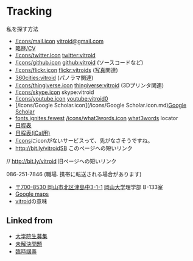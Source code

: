 # Tracking

私を探す方法


* [/icons/mail.icon](/icons/mail.icon.md) vitroid@gmail.com
* [略歴/CV](略歴/CV.md)
* [/icons/twitter.icon](/icons/twitter.icon.md) [twitter:vitroid](http://twitter.com/vitroid)
* [/icons/github.icon](/icons/github.icon.md) [github:vitroid](https://github.com/vitroid) (ソースコードなど)
* [/icons/flickr.icon](/icons/flickr.icon.md) [flickr:vitroids](http://flickr.com/photos/vitroids) ([写真](写真.md)関連)
* [360cities:vitroid](http://www.360cities.net/profile/vitroid) (パノラマ関連)
* [/icons/thingiverse.icon](/icons/thingiverse.icon.md) [thingiverse:vitroid](http://www.thingiverse.com/vitroid) (3Dプリンタ関連)
* [/icons/skype.icon](/icons/skype.icon.md) skype:vitroid
* [/icons/youtube.icon](/icons/youtube.icon.md) [youtube:vitroid0](https://www.youtube.com/user/vitroid0/videos?sort=dd&shelf_id=1&view=0)
* [/icons/Google Scholar.icon](/icons/Google Scholar.icon.md)[Google Scholar](https://scholar.google.com/citations?user=NBbReDMAAAAJ)
* [fonts.ignites.fewest](https://map.what3words.com/fonts.ignites.fewest) [/icons/what3words.icon](/icons/what3words.icon.md)  [what3words](http://what3words.com) locator
* [日程表](http://www.google.com/calendar/embed?src=fq08mvlibruu794socp3acnfsg%40group.calendar.google.com&ctz=Asia/Tokyo)
* [日程表(iCal用)](http://www.google.com/calendar/ical/fq08mvlibruu794socp3acnfsg%40group.calendar.google.com/public/basic.ics)
* [/icons](/icons.md)にiconがないサービスって、先がなさそうですね。
* http://bit.ly/vitroidSB このページへの短いリンク 

[](https://gyazo.com/f7f7b64a713e708a68760f619041e3d0)

// http://bit.ly/vitroid 旧ページへの短いリンク


086-251-7846 (職場. 携帯に転送される場合があります)
* [〒700-8530 岡山市北区津島中3-1-1](https://map.what3words.com/fonts.ignites.fewest) [岡山大学](岡山大学.md)理学部 B-133室
* [Google maps](https://www.google.com/maps?q=34.688156,133.920557)
* [vitroid](vitroid.md)の意味





## Linked from

* [大学院生募集](大学院生募集.md)
* [未解決問題](未解決問題.md)
* [臨時講義](臨時講義.md)
